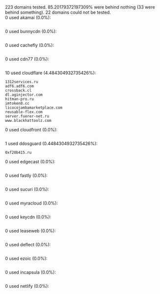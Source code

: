 223 domains tested. 85.20179372197309% were behind nothing (33 were behind something). 22 domains could not be tested.<br>
0 used akamai (0.0%):
```

```

0 used bunnycdn (0.0%):
```

```

0 used cachefly (0.0%):
```

```

0 used cdn77 (0.0%):
```

```

10 used cloudflare (4.484304932735426%):
```
1312services.ru
adf6.adf6.com
crossback.cl
dl.aginjector.com
hitman-pro.ru
imtoken8.cc
licocojambamarketplace.com
reusable-flex.com
server.fuerer-net.ru
www.blackhattoolz.com
```

0 used cloudfront (0.0%):
```

```

1 used ddosguard (0.4484304932735426%):
```
0xf20b415.ru
```

0 used edgecast (0.0%):
```

```

0 used fastly (0.0%):
```

```

0 used sucuri (0.0%):
```

```

0 used myracloud (0.0%):
```

```

0 used keycdn (0.0%):
```

```

0 used leaseweb (0.0%):
```

```

0 used deflect (0.0%):
```

```

0 used ezoic (0.0%):
```

```

0 used incapsula (0.0%):
```

```

0 used netlify (0.0%):
```

```
